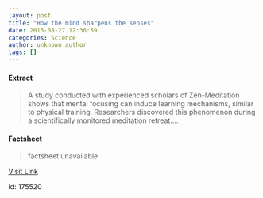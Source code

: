 ```yaml
---
layout: post
title: "How the mind sharpens the senses"
date: 2015-08-27 12:36:59
categories: Science
author: unknown author
tags: []
---
```



#### Extract
>A study conducted with experienced scholars of Zen-Meditation shows that mental focusing can induce learning mechanisms, similar to physical training. Researchers discovered this phenomenon during a scientifically monitored meditation retreat....

#### Factsheet
>factsheet unavailable

[Visit Link](http://www.sciencedaily.com/releases/2015/08/150827083659.htm)

id:  175520


